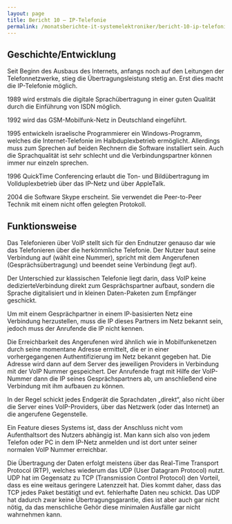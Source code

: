 ```yaml
---
layout: page
title: Bericht 10 – IP-Telefonie
permalink: /monatsberichte-it-systemelektroniker/bericht-10-ip-telefonie/
---
```


## Geschichte/Entwicklung

Seit Beginn des Ausbaus des Internets, anfangs noch auf den Leitungen der Telefonnetzwerke, stieg die Übertragungsleistung stetig an. Erst dies macht die IP-Telefonie möglich.

1989 wird erstmals die digitale Sprachübertragung in einer guten Qualität durch die Einführung von ISDN möglich.

1992 wird das GSM-Mobilfunk-Netz in Deutschland eingeführt.

1995 entwickeln israelische Programmierer ein Windows-Programm, welches die Internet-Telefonie im Halbduplexbetrieb ermöglicht. Allerdings muss zum Sprechen auf beiden Rechnern die Software installiert sein. Auch die Sprachqualität ist sehr schlecht und die Verbindungspartner können immer nur einzeln sprechen.

1996 QuickTime Conferencing erlaubt die Ton- und Bildübertragung im Vollduplexbetrieb über das IP-Netz und über AppleTalk.

2004 die Software Skype erscheint. Sie verwendet die Peer-to-Peer Technik mit einem nicht offen gelegten Protokoll.

## Funktionsweise

Das Telefonieren über VoIP stellt sich für den Endnutzer genauso dar wie das Telefonieren über die herkömmliche Telefonie. Der Nutzer baut seine Verbindung auf (wählt eine Nummer), spricht mit dem Angerufenen (Gesprächsübertragung) und beendet seine Verbindung (legt auf).

Der Unterschied zur klassischen Telefonie liegt darin, dass VoIP keine dedizierteVerbindung direkt zum Gesprächspartner aufbaut, sondern die Sprache digitalisiert und in kleinen Daten-Paketen zum Empfänger geschickt.

Um mit einem Gesprächpartner in einem IP-basisierten Netz eine Verbindung herzustellen, muss die IP dieses Partners im Netz bekannt sein, jedoch muss der Anrufende die IP nicht kennen.

Die Erreichbarkeit des Angerufenen wird ähnlich wie in Mobilfunkenetzen durch seine momentane Adresse ermittelt, die er in einer vorhergegangenen Authentifizierung im Netz bekannt gegeben hat. Die Adresse wird dann auf dem Server des jeweiligen Providers in Verbindung mit der VoIP Nummer gespeichert. Der Anrufende fragt mit Hilfe der VoIP-Nummer dann die IP seines Gesprächspartners ab, um anschließend eine Verbindung mit ihm aufbauen zu können.

In der Regel schickt jedes Endgerät die Sprachdaten „direkt“, also nicht über die Server eines VoIP-Providers, über das Netzwerk (oder das Internet) an die angerufene Gegenstelle.

Ein Feature dieses Systems ist, dass der Anschluss nicht vom Aufenthaltsort des Nutzers abhängig ist. Man kann sich also von jedem Telefon oder PC in dem IP-Netz anmelden und ist dort unter seiner normalen VoIP Nummer erreichbar.

 

Die Übertragung der Daten erfolgt meistens über das Real-Time Transport Protocol (RTP), welches wiederum das UDP (User Datagram Protocol) nutzt. UDP hat im Gegensatz zu TCP (Transmission Control Protocol) den Vorteil, dass es eine weitaus geringere Latenzzeit hat. Dies kommt daher, dass das TCP jedes Paket bestätigt und evt. fehlerhafte Daten neu schickt. Das UDP hat dadurch zwar keine Übertragungsgarantie, dies ist aber auch gar nicht nötig, da das menschliche Gehör diese minimalen Ausfälle gar nicht wahrnehmen kann.